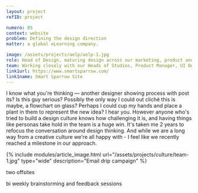 ```yaml
---
layout: project
refID: project

numero: 05
context: website
problem: Defining the design direction
matter: a global eLearning company.

image: /assets/projects/aelp/aelp-1.jpg
role: Head of Design, maturing design across our marketing, product and in house learning design studio teams.
team: Working closely with our Heads of Studios, Product Manager, UI Designer, and around 15 Learning Designers.
link1url: https://www.smartsparrow.com/
link1name: Smart Sparrow Site
---
```


I know what you're thinking — another designer showing process with post its? Is this guy serious? Possibly the only way I could out cliché this is maybe, a flowchart on glass? Perhaps I could cup my hands and place a plant in them to represent the new idea? I hear you. However anyone who's tried to build a design culture knows how challenging it is, and having things like personas take hold in the team is a huge win. It's taken me 2 years to refocus the conversation around design thinking. And while we are a long way from a creative culture we're all happy with - I feel like we recently reached a milestone in our approach.

{% include modules/article_image.html url="/assets/projects/culture/team-1.jpg" type="wide" description="Email drip campaign" %}

two offsites

bi weekly brainstorming and feedback sessions
